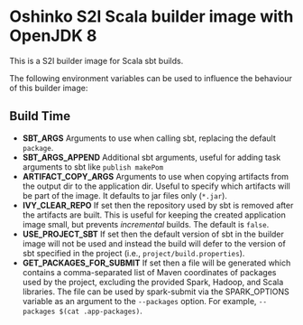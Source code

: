 # Oshinko S2I Scala builder image with OpenJDK 8

This is a S2I builder image for Scala sbt builds.

The following environment variables can be used to influence the behaviour of this builder image:

## Build Time

* **SBT_ARGS** Arguments to use when calling sbt, replacing the default `package`.
* **SBT_ARGS_APPEND** Additional sbt arguments, useful for adding task arguments to sbt like `publish makePom`
* **ARTIFACT_COPY_ARGS** Arguments to use when copying artifacts from the output dir to the application dir. Useful to specify which artifacts will be part of the image. It defaults to jar files only (`*.jar`).
* **IVY_CLEAR_REPO** If set then the repository used by sbt is removed after the artifacts are built. This is useful for keeping the created application image small, but prevents *incremental* builds. The default is `false`.
* **USE_PROJECT_SBT** If set then the default version of sbt in the builder image will not be used and instead the build will defer to the version of sbt specified in the project (i.e., `project/build.properties`).
* **GET_PACKAGES_FOR_SUBMIT** If set then a file will be generated which contains a comma-separated list of Maven coordinates of packages used by the project, excluding the provided Spark, Hadoop, and Scala libraries. The file can be used by spark-submit via the SPARK_OPTIONS variable as an argument to the `--packages` option. For example, `--packages $(cat .app-packages)`.
